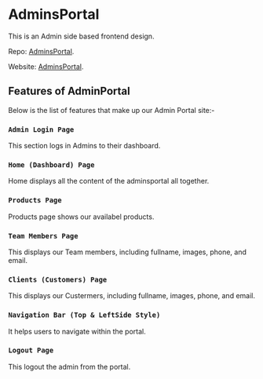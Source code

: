 # AdminsPortal
This is an Admin side based frontend design.

Repo: [AdminsPortal](https://github.com/Chukwu-Godgive/Adminsportal).

Website: [AdminsPortal](https://adminsportal.netlify.app).


## Features of AdminPortal
Below is the list of features that make up our Admin Portal site:-

### `Admin Login Page`
This section logs in Admins to their dashboard.

### `Home (Dashboard) Page`
Home displays all the content of the adminsportal all together.

### `Products Page`
Products page shows our availabel products.

### `Team Members Page`
This displays our Team members, including fullname, images, phone, and email.

### `Clients (Customers) Page`
This displays our Custermers, including fullname, images, phone, and email.

### `Navigation Bar (Top & LeftSide Style)`
It helps users to navigate within the portal.

### `Logout Page`
This logout the admin from the portal.
